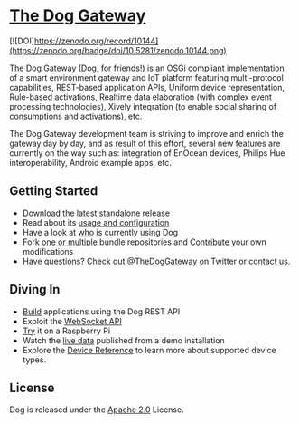 # [The Dog Gateway](http://dog-gateway.github.io)
[![DOI]https://zenodo.org/record/10144](https://zenodo.org/badge/doi/10.5281/zenodo.10144.png)

The Dog Gateway (Dog, for friends!) is an OSGi compliant implementation of a smart environment gateway and IoT platform featuring multi-protocol capabilities, REST-based application APIs, Uniform device representation, Rule-based activations, Realtime data elaboration (with complex event processing technologies), Xively integration (to enable social sharing of consumptions and activations), etc.

The Dog Gateway development team is striving to improve and enrich the gateway day by day, and as result of this effort, several new features are currently on the way such as: integration of EnOcean devices, Philips Hue interoperability, Android example apps, etc.

## Getting Started
* [Download](https://github.com/dog-gateway/dog/releases) the latest standalone release
* Read about its [usage and configuration](http://dog-gateway.github.io/useit.html)
* Have a look at [who](http://dog-gateway.github.io/about.html) is currently using Dog
* Fork [one or multiple](https://github.com/dog-gateway) bundle repositories and [Contribute](http://dog-gateway.github.io/develop.html) your own modifications
* Have questions? Check out [@TheDogGateway](http://twitter.com/TheDogGateway)  on Twitter or [contact us](http://dog-gateway.github.io/contact.html).

## Diving In
* [Build](http://dog-gateway.github.io/rest-api.html) applications using the Dog REST API
* Exploit the [WebSocket API](http://dog-gateway.github.io/websocket-api.html)
* [Try](http://dog-gateway.github.io/raspberrypi.html) it on a Raspberry Pi
* Watch the [live data](http://dog-gateway.github.io/xively.html) published from a demo installation
* Explore the [Device Reference](http://dog-gateway.github.io/device-documentation.html) to learn more about supported device types.

## License
Dog is released under the [Apache 2.0](http://opensource.org/licenses/Apache-2.0) License.
